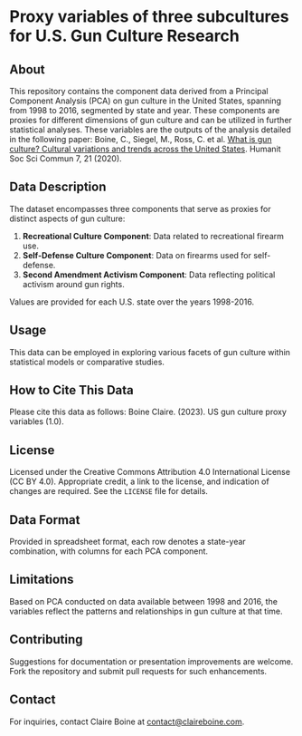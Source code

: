 # Proxy variables of three subcultures for U.S. Gun Culture Research

## About
This repository contains the component data derived from a Principal Component Analysis (PCA) on gun culture in the United States, spanning from 1998 to 2016, segmented by state and year. These components are proxies for different dimensions of gun culture and can be utilized in further statistical analyses. These variables are the outputs of the analysis detailed in the following paper: Boine, C., Siegel, M., Ross, C. et al. [What is gun culture? Cultural variations and trends across the United States](https://doi.org/10.1057/s41599-020-0520-6). Humanit Soc Sci Commun 7, 21 (2020). 

## Data Description
The dataset encompasses three components that serve as proxies for distinct aspects of gun culture:
1. **Recreational Culture Component**: Data related to recreational firearm use.
2. **Self-Defense Culture Component**: Data on firearms used for self-defense.
3. **Second Amendment Activism Component**: Data reflecting political activism around gun rights.

Values are provided for each U.S. state over the years 1998-2016.

## Usage
This data can be employed in exploring various facets of gun culture within statistical models or comparative studies.

## How to Cite This Data
Please cite this data as follows:
Boine Claire. (2023). US gun culture proxy variables (1.0).

## License
Licensed under the Creative Commons Attribution 4.0 International License (CC BY 4.0). Appropriate credit, a link to the license, and indication of changes are required. See the `LICENSE` file for details.

## Data Format
Provided in spreadsheet format, each row denotes a state-year combination, with columns for each PCA component.

## Limitations
Based on PCA conducted on data available between 1998 and 2016, the variables reflect the patterns and relationships in gun culture at that time.

## Contributing
Suggestions for documentation or presentation improvements are welcome. Fork the repository and submit pull requests for such enhancements.

## Contact
For inquiries, contact Claire Boine at contact@claireboine.com.
